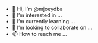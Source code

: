 - 👋 Hi, I’m @mjoeydba
- 👀 I’m interested in ...
- 🌱 I’m currently learning ...
- 💞️ I’m looking to collaborate on ...
- 📫 How to reach me ...

<!---
mjoeydba/mjoeydba is a ✨ special ✨ repository because its `README.md` (this file) appears on your GitHub profile.
You can click the Preview link to take a look at your changes.
--->
